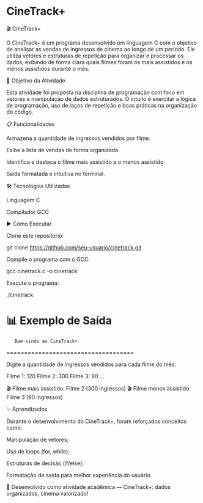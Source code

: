 # CineTrack+
🎬 CineTrack+

O CineTrack+ é um programa desenvolvido em linguagem C com o objetivo de analisar as vendas de ingressos de cinema ao longo de um período.
Ele utiliza vetores e estruturas de repetição para organizar e processar os dados, exibindo de forma clara quais filmes foram os mais assistidos e os menos assistidos durante o mês.

🚀 Objetivo da Atividade

Esta atividade foi proposta na disciplina de programação com foco em vetores e manipulação de dados estruturados.
O intuito é exercitar a lógica de programação, uso de laços de repetição e boas práticas na organização do código.

📋 Funcionalidades

Armazena a quantidade de ingressos vendidos por filme.

Exibe a lista de vendas de forma organizada.

Identifica e destaca o filme mais assistido e o menos assistido.

Saída formatada e intuitiva no terminal.

🛠️ Tecnologias Utilizadas

Linguagem C

Compilador GCC

▶️ Como Executar

Clone este repositório:

git clone https://github.com/seu-usuario/cinetrack.git


Compile o programa com o GCC:

gcc cinetrack.c -o cinetrack


Execute o programa:

./cinetrack

📊 Exemplo de Saída
====================================
       Bem-vindo ao CineTrack+      
====================================

Digite a quantidade de ingressos vendidos para cada filme do mês:

Filme 1: 120
Filme 2: 300
Filme 3: 90
...

🎬 Filme mais assistido: Filme 2 (300 ingressos)
🎬 Filme menos assistido: Filme 3 (90 ingressos)

✨ Aprendizados

Durante o desenvolvimento do CineTrack+, foram reforçados conceitos como:

Manipulação de vetores;

Uso de loops (for, while);

Estruturas de decisão (if/else);

Formatação de saída para melhor experiência do usuário.

🔗 Desenvolvido como atividade acadêmica — CineTrack+: dados organizados, cinema valorizado!
